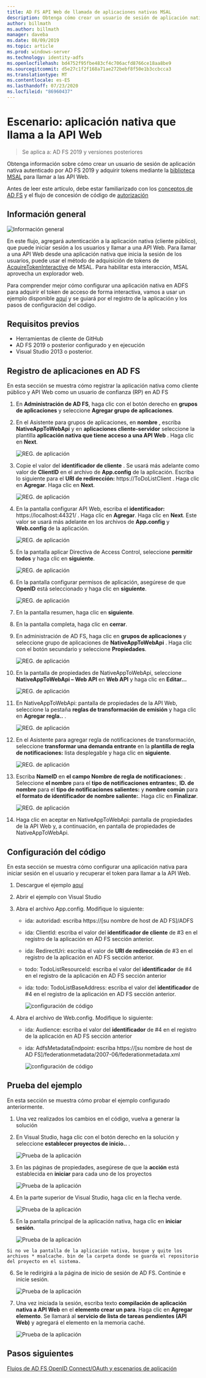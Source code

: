 ```yaml
---
title: AD FS API Web de llamada de aplicaciones nativas MSAL
description: Obtenga cómo crear un usuario de sesión de aplicación nativa autenticado por AD FS 2019 y adquirir tokens mediante la biblioteca MSAL para llamar a las API Web.
author: billmath
ms.author: billmath
manager: daveba
ms.date: 08/09/2019
ms.topic: article
ms.prod: windows-server
ms.technology: identity-adfs
ms.openlocfilehash: bd4752f95fbe483cf4c706acfd8766ce18aa8be9
ms.sourcegitcommit: d5e27c1f2f168a71ae272bebf8f50e1b3ccbcca3
ms.translationtype: MT
ms.contentlocale: es-ES
ms.lasthandoff: 07/23/2020
ms.locfileid: "86960437"
---
```

# <a name="scenario-native-app-calling-web-api"></a>Escenario: aplicación nativa que llama a la API Web 
>Se aplica a: AD FS 2019 y versiones posteriores 
 
Obtenga información sobre cómo crear un usuario de sesión de aplicación nativa autenticado por AD FS 2019 y adquirir tokens mediante la [biblioteca MSAL](https://github.com/AzureAD/microsoft-authentication-library-for-dotnet/wiki) para llamar a las API Web.  
 
Antes de leer este artículo, debe estar familiarizado con los [conceptos de AD FS](../ad-fs-openid-connect-oauth-concepts.md) y el flujo de concesión de código de [autorización](../../overview/ad-fs-openid-connect-oauth-flows-scenarios.md#authorization-code-grant-flow)
 
## <a name="overview"></a>Información general 
 
 ![Información general](media/adfs-msal-native-app-web-api/native1.png)

En este flujo, agregará autenticación a la aplicación nativa (cliente público), que puede iniciar sesión a los usuarios y llamar a una API Web. Para llamar a una API Web desde una aplicación nativa que inicia la sesión de los usuarios, puede usar el método de adquisición de tokens de [AcquireTokenInteractive](/dotnet/api/microsoft.identity.client.ipublicclientapplication.acquiretokeninteractive?view=azure-dotnet#Microsoft_Identity_Client_IPublicClientApplication_AcquireTokenInteractive_System_Collections_Generic_IEnumerable_System_String__) de MSAL. Para habilitar esta interacción, MSAL aprovecha un explorador web. 

 
Para comprender mejor cómo configurar una aplicación nativa en ADFS para adquirir el token de acceso de forma interactiva, vamos a usar un ejemplo disponible [aquí](https://github.com/microsoft/adfs-sample-msal-dotnet-native-to-webapi) y se guiará por el registro de la aplicación y los pasos de configuración del código.  
 

## <a name="pre-requisites"></a>Requisitos previos 


- Herramientas de cliente de GitHub 
- AD FS 2019 o posterior configurado y en ejecución 
- Visual Studio 2013 o posterior. 
 

## <a name="app-registration-in-ad-fs"></a>Registro de aplicaciones en AD FS 
En esta sección se muestra cómo registrar la aplicación nativa como cliente público y API Web como un usuario de confianza (RP) en AD FS 

  1. En **Administración de AD FS**, haga clic con el botón derecho en **grupos de aplicaciones** y seleccione **Agregar grupo de aplicaciones**.   
  
  2. En el Asistente para grupos de aplicaciones, en **nombre** , escriba **NativeAppToWebApi** y en **aplicaciones cliente-servidor** seleccione la plantilla **aplicación nativa que tiene acceso a una API Web** . Haga clic en **Next**.  
  
      ![REG. de aplicación](media/adfs-msal-native-app-web-api/native2.png)  

  3. Copie el valor del **identificador de cliente** . Se usará más adelante como valor de **ClientID** en el archivo de **App.config** de la aplicación. Escriba lo siguiente para el **URI de redirección:** https://ToDoListClient . Haga clic en **Agregar**. Haga clic en **Next**.  
 
     ![REG. de aplicación](media/adfs-msal-native-app-web-api/native3.png) 

  4. En la pantalla configurar API Web, escriba el **identificador:** https://localhost:44321/ . Haga clic en **Agregar**. Haga clic en **Next**. Este valor se usará más adelante en los archivos de **App.config** y **Web.config** de la aplicación.
 
     ![REG. de aplicación](media/adfs-msal-native-app-web-api/native4.png)   
  
  5. En la pantalla aplicar Directiva de Access Control, seleccione **permitir todos** y haga clic en **siguiente**. 
  
     ![REG. de aplicación](media/adfs-msal-native-app-web-api/native5.png)   
  
  6. En la pantalla configurar permisos de aplicación, asegúrese de que **OpenID** está seleccionado y haga clic en **siguiente**.  
     
     ![REG. de aplicación](media/adfs-msal-native-app-web-api/native6.png) 

  7. En la pantalla resumen, haga clic en **siguiente**.
  
  8. En la pantalla completa, haga clic en **cerrar**. 
  
  9. En administración de AD FS, haga clic en **grupos de aplicaciones** y seleccione grupo de aplicaciones de **NativeAppToWebApi** . Haga clic con el botón secundario y seleccione **Propiedades**.
  
      ![REG. de aplicación](media/adfs-msal-native-app-web-api/native7.png)

  10. En la pantalla de propiedades de NativeAppToWebApi, seleccione **NativeAppToWebApi – Web API** en **Web API** y haga clic en **Editar...** 
  
      ![REG. de aplicación](media/adfs-msal-native-app-web-api/native8.png) 

  11. En NativeAppToWebApi: pantalla de propiedades de la API Web, seleccione la pestaña **reglas de transformación de emisión** y haga clic en **Agregar regla..** . 
  
      ![REG. de aplicación](media/adfs-msal-native-app-web-api/native9.png) 

  12. En el Asistente para agregar regla de notificaciones de transformación, seleccione **transformar una demanda entrante** en la **plantilla de regla de notificaciones:** lista desplegable y haga clic en **siguiente**.  
  
      ![REG. de aplicación](media/adfs-msal-native-app-web-api/native10.png) 

  13. Escriba **NameID** en **el campo Nombre de regla de notificaciones:** . Seleccione **el nombre** para el **tipo de notificaciones entrantes:**, **ID. de nombre** para el **tipo de notificaciones salientes:** y **nombre común** para **el formato de identificador de nombre saliente:**. Haga clic en **Finalizar**.
  
      ![REG. de aplicación](media/adfs-msal-native-app-web-api/native11.png) 

  14. Haga clic en aceptar en NativeAppToWebApi: pantalla de propiedades de la API Web y, a continuación, en pantalla de propiedades de NativeAppToWebApi.  
 
## <a name="code-configuration"></a>Configuración del código 
En esta sección se muestra cómo configurar una aplicación nativa para iniciar sesión en el usuario y recuperar el token para llamar a la API Web. 

1. Descargue el ejemplo [aquí](https://github.com/microsoft/adfs-sample-msal-dotnet-native-to-webapi) 

2. Abrir el ejemplo con Visual Studio 

3. Abra el archivo App.config. Modifique lo siguiente: 
   - ida: autoridad: escriba https://[su nombre de host de AD FS]/ADFS
   - ida: ClientId: escriba el valor del **identificador de cliente** de #3 en el registro de la aplicación en AD FS sección anterior. 
   - ida: RedirectUri: escriba el valor de **URI de redirección** de #3 en el registro de la aplicación en AD FS sección anterior.
   - todo: TodoListResourceId: escriba el valor del **identificador** de #4 en el registro de la aplicación en AD FS sección anterior 
   - ida: todo: TodoListBaseAddress: escriba el valor del **identificador** de #4 en el registro de la aplicación en AD FS sección anterior. 
 
     ![configuración de código](media/adfs-msal-native-app-web-api/native12.png)

 4. Abra el archivo de Web.config. Modifique lo siguiente: 
    - ida: Audience: escriba el valor del **identificador** de #4 en el registro de la aplicación en AD FS sección anterior 
    - ida: AdfsMetadataEndpoint: escriba https://[su nombre de host de AD FS]/federationmetadata/2007-06/federationmetadata.xml 
    
      ![configuración de código](media/adfs-msal-native-app-web-api/native13.png)
 
  
## <a name="test-the-sample"></a>Prueba del ejemplo 
En esta sección se muestra cómo probar el ejemplo configurado anteriormente. 

  1. Una vez realizados los cambios en el código, vuelva a generar la solución 
 
  2. En Visual Studio, haga clic con el botón derecho en la solución y seleccione **establecer proyectos de inicio..** .  
 
     ![Prueba de la aplicación](media/adfs-msal-native-app-web-api/native14.png)

  3. En las páginas de propiedades, asegúrese de que la **acción** está establecida en **iniciar** para cada uno de los proyectos 
      
     ![Prueba de la aplicación](media/adfs-msal-native-app-web-api/native15.png)

  4. En la parte superior de Visual Studio, haga clic en la flecha verde.  
 
     ![Prueba de la aplicación](media/adfs-msal-native-app-web-api/native16.png)

  5. En la pantalla principal de la aplicación nativa, haga clic en **iniciar sesión**.  
  
     ![Prueba de la aplicación](media/adfs-msal-native-app-web-api/native17.png)

    Si no ve la pantalla de la aplicación nativa, busque y quite los archivos * msalcache. bin de la carpeta donde se guarda el repositorio del proyecto en el sistema. 

  6. Se le redirigirá a la página de inicio de sesión de AD FS. Continúe e inicie sesión. 
  
      ![Prueba de la aplicación](media/adfs-msal-native-app-web-api/native18.png)

  7. Una vez iniciada la sesión, escriba texto **compilación de aplicación nativa a API Web** en el **elemento crear un para**. Haga clic en **Agregar elemento**.  Se llamará al **servicio de lista de tareas pendientes (API Web)** y agregará el elemento en la memoria caché. 
    
       ![Prueba de la aplicación](media/adfs-msal-native-app-web-api/native19.png)
 
## <a name="next-steps"></a>Pasos siguientes
[Flujos de AD FS OpenID Connect/OAuth y escenarios de aplicación](../../overview/ad-fs-openid-connect-oauth-flows-scenarios.md)
 
